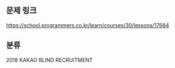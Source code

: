 ## 문제 링크
https://school.programmers.co.kr/learn/courses/30/lessons/17684

## 분류
2018 KAKAO BLIND RECRUITMENT